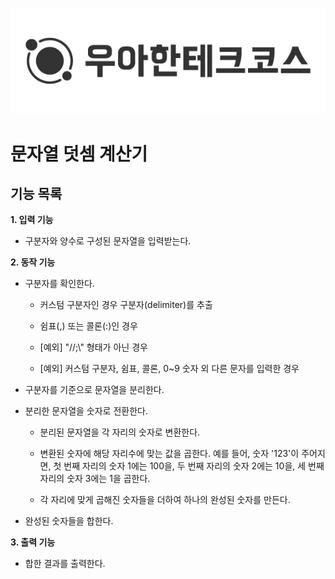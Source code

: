 <p align="center">
  <img src="https://github.com/YeonjiIsGonji/java-calculator-7/blob/YeonjiIsGonji/%E1%84%8B%E1%85%AE%E1%84%90%E1%85%A6%E1%84%8F%E1%85%A9%20%E1%84%85%E1%85%A9%E1%84%80%E1%85%A9.png?raw=true">
</p>

# 문자열 덧셈 계산기


## 기능 목록
**1. 입력 기능**

+ 구분자와 양수로 구성된 문자열을 입력받는다.

**2. 동작 기능**

+ 구분자를 확인한다.

  + 커스텀 구분자인 경우 구분자(delimiter)를 추출

  + 쉼표(,) 또는 콜론(:)인 경우
 
  + [예외] "//;\\" 형태가 아닌 경우
 
  + [예외] 커스텀 구분자, 쉼표, 콜론, 0~9 숫자 외 다른 문자를 입력한 경우
 
+ 구분자를 기준으로 문자열을 분리한다.

+ 분리한 문자열을 숫자로 전환한다.

  + 분리된 문자열을 각 자리의 숫자로 변환한다.

  + 변환된 숫자에 해당 자리수에 맞는 값을 곱한다. 예를 들어, 숫자 '123'이 주어지면, 첫 번째 자리의 숫자 1에는 100을, 두 번째 자리의 숫자 2에는 10을, 세 번째 자리의 숫자 3에는 1을 곱한다.
 
  + 각 자리에 맞게 곱해진 숫자들을 더하여 하나의 완성된 숫자를 만든다.
 
+ 완성된 숫자들을 합한다.
  
**3. 출력 기능**

+ 합한 결과를 출력한다.
